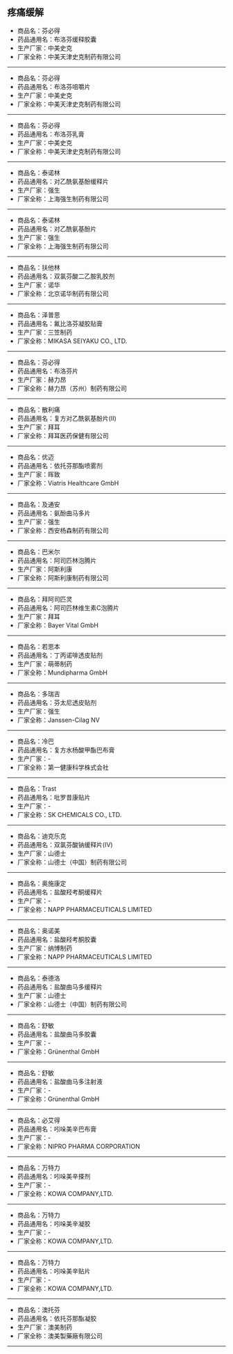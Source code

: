 ##  疼痛缓解

- 商品名：芬必得
- 药品通用名：布洛芬缓释胶囊
- 生产厂家：中美史克
- 厂家全称：中美天津史克制药有限公司

---

- 商品名：芬必得
- 药品通用名：布洛芬咀嚼片
- 生产厂家：中美史克
- 厂家全称：中美天津史克制药有限公司

---

- 商品名：芬必得
- 药品通用名：布洛芬乳膏
- 生产厂家：中美史克
- 厂家全称：中美天津史克制药有限公司

---

- 商品名：泰诺林
- 药品通用名：对乙酰氨基酚缓释片
- 生产厂家：强生
- 厂家全称：上海强生制药有限公司

---

- 商品名：泰诺林
- 药品通用名：对乙酰氨基酚片
- 生产厂家：强生
- 厂家全称：上海强生制药有限公司

---

- 商品名：扶他林
- 药品通用名：双氯芬酸二乙胺乳胶剂
- 生产厂家：诺华
- 厂家全称：北京诺华制药有限公司

---

- 商品名：泽普思
- 药品通用名：氟比洛芬凝胶贴膏
- 生产厂家：三笠制药
- 厂家全称：MIKASA SEIYAKU CO., LTD.

---

- 商品名：芬必得
- 药品通用名：布洛芬片
- 生产厂家：赫力昂
- 厂家全称：赫力昂（苏州）制药有限公司

---

- 商品名：散利痛
- 药品通用名：复方对乙酰氨基酚片(Ⅱ)
- 生产厂家：拜耳
- 厂家全称：拜耳医药保健有限公司

---

- 商品名：优迈
- 药品通用名：依托芬那酯喷雾剂
- 生产厂家：晖致
- 厂家全称：Viatris Healthcare GmbH

---

- 商品名：及通安
- 药品通用名：氨酚曲马多片
- 生产厂家：强生
- 厂家全称：西安杨森制药有限公司

---

- 商品名：巴米尔
- 药品通用名：阿司匹林泡腾片
- 生产厂家：阿斯利康
- 厂家全称：阿斯利康制药有限公司

---

- 商品名：拜阿司匹灵
- 药品通用名：阿司匹林维生素C泡腾片
- 生产厂家：拜耳
- 厂家全称：Bayer Vital GmbH

---

- 商品名：若思本
- 药品通用名：丁丙诺啡透皮贴剂
- 生产厂家：萌蒂制药
- 厂家全称：Mundipharma GmbH

---

- 商品名：多瑞吉
- 药品通用名：芬太尼透皮贴剂
- 生产厂家：强生
- 厂家全称：Janssen-Cilag NV

---

- 商品名：冷巴
- 药品通用名：复方水杨酸甲酯巴布膏
- 生产厂家：-
- 厂家全称：第一健康科学株式会社

---

- 商品名：Trast
- 药品通用名：吡罗昔康贴片
- 生产厂家：-
- 厂家全称：SK CHEMICALS CO., LTD.

---

- 商品名：迪克乐克
- 药品通用名：双氯芬酸钠缓释片(Ⅳ)
- 生产厂家：山德士
- 厂家全称：山德士（中国）制药有限公司

---

- 商品名：奥施康定
- 药品通用名：盐酸羟考酮缓释片
- 生产厂家：-
- 厂家全称：NAPP PHARMACEUTICALS LIMITED

---

- 商品名：奥诺美
- 药品通用名：盐酸羟考酮胶囊
- 生产厂家：纳博制药
- 厂家全称：NAPP PHARMACEUTICALS LIMITED

---

- 商品名：泰德洛
- 药品通用名：盐酸曲马多缓释片
- 生产厂家：山德士
- 厂家全称：山德士（中国）制药有限公司

---

- 商品名：舒敏
- 药品通用名：盐酸曲马多胶囊
- 生产厂家：-
- 厂家全称：Grünenthal GmbH

---

- 商品名：舒敏
- 药品通用名：盐酸曲马多注射液
- 生产厂家：-
- 厂家全称：Grünenthal GmbH

---

- 商品名：必艾得
- 药品通用名：吲哚美辛巴布膏
- 生产厂家：-
- 厂家全称：NIPRO PHARMA CORPORATION

---

- 商品名：万特力
- 药品通用名：吲哚美辛搽剂
- 生产厂家：-
- 厂家全称：KOWA COMPANY,LTD.

---

- 商品名：万特力
- 药品通用名：吲哚美辛凝胶
- 生产厂家：-
- 厂家全称：KOWA COMPANY,LTD.

---

- 商品名：万特力
- 药品通用名：吲哚美辛贴片
- 生产厂家：-
- 厂家全称：KOWA COMPANY,LTD.

---

- 商品名：澳托芬
- 药品通用名：依托芬那酯凝胶
- 生产厂家：澳美制药
- 厂家全称：澳美製藥廠有限公司

---
